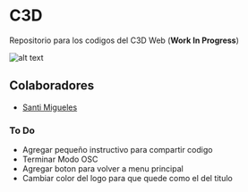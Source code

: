 # C3D
Repositorio para los codigos del C3D Web (**Work In Progress**)

![alt text](https://github.com/intercambiostransorganicos/c3d/blob/master/assets/loop.gif)

## Colaboradores
* [Santi Migueles](https://github.com/santimigueles)

### To Do
* Agregar pequeño instructivo para compartir codigo
* Terminar Modo OSC
* Agregar boton para volver a menu principal
* Cambiar color del logo para que quede como el del titulo
